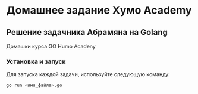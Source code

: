 # Домашнее задание Хумо Academy

## Решение задачника Абрамяна на Golang

Домашки курса GO Humo Acadeny
### Установка и запуск

Для запуска каждой задачи, используйте следующую команду:

```bash
go run <имя_файла>.go
